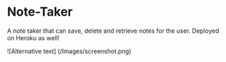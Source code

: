 # Note-Taker

A note taker that can save, delete and retrieve notes for the user. Deployed on Heroku as well!


![Alternative text] (/Images/screenshot.png)
